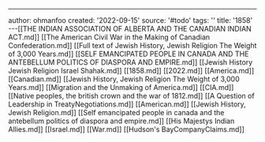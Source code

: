 ---
author: ohmanfoo
created: '2022-09-15'
source: '#todo'
tags: ''
title: '1858'
---[[THE INDIAN ASSOCIATION OF ALBERTA AND THE CANADIAN INDIAN ACT.md]]
[[The American Civil War in the Making of Canadian Confederation.md]]
[[Full text of Jewish History, Jewish Religion The Weight of 3,000 Years.md]]
[[SELF EMANCIPATED PEOPLE IN CANADA AND THE ANTEBELLUM POLITICS OF DIASPORA AND EMPIRE.md]]
[[Jewish History Jewish Religion Israel Shahak.md]]
[[1858.md]]
[[2022.md]]
[[America.md]]
[[Canadian.md]]
[[Jewish History, Jewish Religion The Weight of 3,000 Years.md]]
[[Migration and the Unmaking of America.md]]
[[CIA.md]]
[[Native peoples, the british crown and the war of 1812.md]]
[[A Question of Leadership in TreatyNegotiations.md]]
[[American.md]]
[[Jewish History, Jewish Religion.md]]
[[Self emancipated people in canada and the antebellum politics of diaspora and empire.md]]
[[His Majestys Indian Allies.md]]
[[Israel.md]]
[[War.md]]
[[Hudson's BayCompanyClaims.md]]
